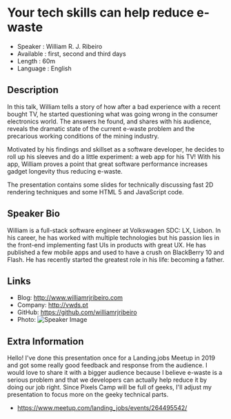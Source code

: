 # Your tech skills can help reduce e-waste

- Speaker : William R. J. Ribeiro
- Available : first, second and third days
- Length : 60m
- Language : English

## Description

In this talk, William tells a story of how after a bad experience with a recent bought TV, he started questioning what was going wrong in the consumer electronics world. The answers he found, and shares with his audience, reveals the dramatic state of the current e-waste problem and the precarious working conditions of the mining industry.

Motivated by his findings and skillset as a software developer, he decides to roll up his sleeves and do a little experiment: a web app for his TV! With his app, William proves a point that great software performance increases gadget longevity thus reducing e-waste.

The presentation contains some slides for technically discussing fast 2D rendering techniques and some HTML 5 and JavaScript code.

## Speaker Bio

William is a full-stack software engineer at Volkswagen SDC: LX, Lisbon. In his career, he has worked with multiple technologies but his passion lies in the front-end implementing fast UIs in products with great UX. He has published a few mobile apps and used to have a crush on BlackBerry 10 and Flash. He has recently started the greatest role in his life: becoming a father.

## Links

- Blog: http://www.williamrjribeiro.com
- Company: http://vwds.pt
- GitHub: https://github.com/williamrjribeiro
- Photo: ![Speaker Image](https://avatars0.githubusercontent.com/u/1503499?s=460&v=4)

## Extra Information

Hello! I've done this presentation once for a Landing.jobs Meetup in 2019 and got some really good feedback and response from the audience. I would love to share it with a bigger audience because I believe e-waste is a serious problem and that we developers can actually help reduce it by doing our job right. Since Pixels Camp will be full of geeks, I'll adjust my presentation to focus more on the geeky technical parts.

- https://www.meetup.com/landing_jobs/events/264495542/
